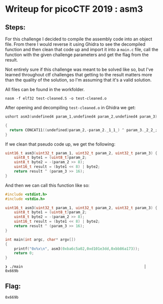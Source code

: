 # Writeup for picoCTF 2019 : asm3
## Steps:
For this challenge I decided to compile the assembly code into an object file. From there I would reverse it using Ghidra to see the decompiled function and then clean that code up and import it into a `main.c` file, call the function with the given challenge parameters and get the flag from the result.

Not entirely sure if this challenge was meant to be solved like so, but I've learned throughout ctf challenges that getting to the result matters more than the quality of the solution, so I'm assuming that it's a valid solution.

All files can be found in the workfolder.

`nasm -f elf32 test-cleaned.S -o test-cleaned.o`

After opening and decompiling `test-cleaned.o` in Ghidra we get:

```C
ushort asm3(undefined4 param_1,undefined4 param_2,undefined4 param_3)

{
  return CONCAT11((undefined)param_2,-param_2._1_1_) ^ param_3._2_2_;
}
``` 

If we clean that pseudo code up, we get the following:

```C
uint16_t asm3(uint32_t param_1, uint32_t param_2, uint32_t param_3) {
    uint8_t byte1 = (uint8_t)param_2;
    uint8_t byte2 = -(param_2 >> 8);
    uint16_t result = (byte1 << 8) | byte2;
    return result ^ (param_3 >> 16);
}
```

And then we can call this function like so:

```C
#include <stdint.h>
#include <stdio.h>

uint16_t asm3(uint32_t param_1, uint32_t param_2, uint32_t param_3) {
    uint8_t byte1 = (uint8_t)param_2;
    uint8_t byte2 = -(param_2 >> 8);
    uint16_t result = (byte1 << 8) | byte2;
    return result ^ (param_3 >> 16);
}

int main(int argc, char* argv[])
{
    printf("0x%x\n", asm3(0xba6c5a02,0xd101e3dd,0xbb86a173));
    return 0;
}
```

```
❯ ./main                                                       │
0x669b
```

## Flag:
``` 0x669b ```

